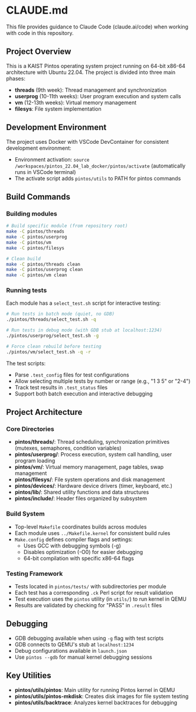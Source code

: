 # CLAUDE.md

This file provides guidance to Claude Code (claude.ai/code) when working with code in this repository.

## Project Overview

This is a KAIST Pintos operating system project running on 64-bit x86-64 architecture with Ubuntu 22.04. The project is divided into three main phases:
- **threads** (9th week): Thread management and synchronization
- **userprog** (10-11th weeks): User program execution and system calls
- **vm** (12-13th weeks): Virtual memory management
- **filesys**: File system implementation

## Development Environment

The project uses Docker with VSCode DevContainer for consistent development environment:
- Environment activation: `source /workspaces/pintos_22.04_lab_docker/pintos/activate` (automatically runs in VSCode terminal)
- The activate script adds `pintos/utils` to PATH for pintos commands

## Build Commands

### Building modules
```bash
# Build specific module (from repository root)
make -C pintos/threads
make -C pintos/userprog
make -C pintos/vm
make -C pintos/filesys

# Clean build
make -C pintos/threads clean
make -C pintos/userprog clean
make -C pintos/vm clean
```

### Running tests
Each module has a `select_test.sh` script for interactive testing:
```bash
# Run tests in batch mode (quiet, no GDB)
./pintos/threads/select_test.sh -q

# Run tests in debug mode (with GDB stub at localhost:1234)
./pintos/userprog/select_test.sh -g

# Force clean rebuild before testing
./pintos/vm/select_test.sh -q -r
```

The test scripts:
- Parse `.test_config` files for test configurations
- Allow selecting multiple tests by number or range (e.g., "1 3 5" or "2-4")
- Track test results in `.test_status` files
- Support both batch execution and interactive debugging

## Project Architecture

### Core Directories
- **pintos/threads/**: Thread scheduling, synchronization primitives (mutexes, semaphores, condition variables)
- **pintos/userprog/**: Process execution, system call handling, user program loading
- **pintos/vm/**: Virtual memory management, page tables, swap management
- **pintos/filesys/**: File system operations and disk management
- **pintos/devices/**: Hardware device drivers (timer, keyboard, etc.)
- **pintos/lib/**: Shared utility functions and data structures
- **pintos/include/**: Header files organized by subsystem

### Build System
- Top-level `Makefile` coordinates builds across modules
- Each module uses `../Makefile.kernel` for consistent build rules
- `Make.config` defines compiler flags and settings:
  - Uses GCC with debugging symbols (-g)
  - Disables optimization (-O0) for easier debugging
  - 64-bit compilation with specific x86-64 flags

### Testing Framework
- Tests located in `pintos/tests/` with subdirectories per module
- Each test has a corresponding `.ck` Perl script for result validation
- Test execution uses the `pintos` utility (in `utils/`) to run kernel in QEMU
- Results are validated by checking for "PASS" in `.result` files

## Debugging

- GDB debugging available when using `-g` flag with test scripts
- GDB connects to QEMU's stub at `localhost:1234`
- Debug configurations available in `launch.json`
- Use `pintos --gdb` for manual kernel debugging sessions

## Key Utilities

- **pintos/utils/pintos**: Main utility for running Pintos kernel in QEMU
- **pintos/utils/pintos-mkdisk**: Creates disk images for file system testing
- **pintos/utils/backtrace**: Analyzes kernel backtraces for debugging